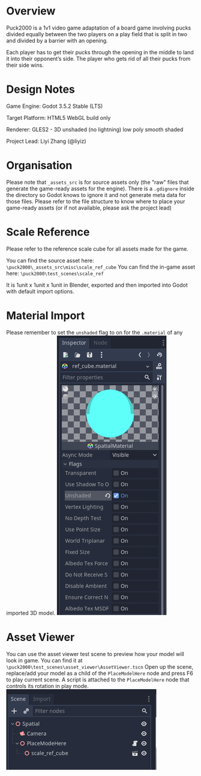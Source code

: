 # Overview

Puck2000 is a 1v1 video game adaptation of a board game involving pucks divided equally between the two players on a play field that is split in two and divided by a barrier with an opening.

Each player has to get their pucks through the opening in the middle to land it into their opponent’s side. The player who gets rid of all their pucks from their side wins.

# Design Notes

Game Engine: Godot 3.5.2 Stable (LTS)  

Target Platform: HTML5 WebGL build only  

Renderer: GLES2 - 3D unshaded (no lightning) low poly smooth shaded  

Project Lead: Liyi Zhang (@liyiz)

# Organisation

Please note that `_assets_src` is for source assets only (the "raw" files that generate the game-ready assets for the engine). There is a `.gdignore` inside the directory so Godot knows to ignore it and not generate meta data for those files. Please refer to the file structure to know where to place your game-ready assets (or if not available, please ask the project lead)

# Scale Reference

Please refer to the reference scale cube for all assets made for the game.

You can find the source asset here: `\puck2000\_assets_src\misc\scale_ref_cube`
You can find the in-game asset here: `\puck2000\test_scenes\scale_ref`

It is 1unit x 1unit x 1unit in Blender, exported and then imported into Godot with default import options.

# Material Import

Please remember to set the `unshaded` flag to on for the `.material` of any imported 3D model.
![alt text](https://github.com/gamkedo-la/puck2000/blob/main/_assets_src/readme/material_unshadedFlag.png "Screenshot of unshaded flag option")

# Asset Viewer

You can use the asset viewer test scene to preview how your model will look in game. You can find it at `\puck2000\test_scenes\asset_viewer\AssetViewer.tscn`
Open up the scene, replace/add your model as a child of the `PlaceModelHere` node and press F6 to play current scene. A script is attached to the `PlaceModelHere` node that controls its rotation in play mode.
![alt text](https://github.com/gamkedo-la/puck2000/blob/main/_assets_src/readme/assetviewer01.png "Screenshot of unshaded flag option")
